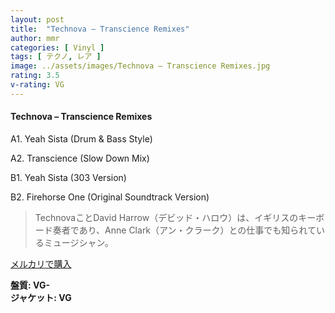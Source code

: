 ```yaml
---
layout: post
title:  "Technova – Transcience Remixes"
author: mmr
categories: [ Vinyl ]
tags: [ テクノ, レア ]
image: ../assets/images/Technova – Transcience Remixes.jpg
rating: 3.5
v-rating: VG
---
```


#### Technova – Transcience Remixes

A1. Yeah Sista (Drum & Bass Style)

A2. Transcience (Slow Down Mix)

B1. Yeah Sista (303 Version)

B2. Firehorse One (Original Soundtrack Version)

> TechnovaことDavid Harrow（デビッド・ハロウ）は、イギリスのキーボード奏者であり、Anne Clark（アン・クラーク）との仕事でも知られているミュージシャン。

[メルカリで購入](https://jp.mercari.com/item/m92224497926)

<div class="mt-4 mb-4 d-flex align-items-center">
<strong class="mr-1">盤質: VG-</strong>
</div>
<div class="mt-4 mb-4 d-flex align-items-center">
<strong class="mr-1">ジャケット: VG</strong>
</div>
